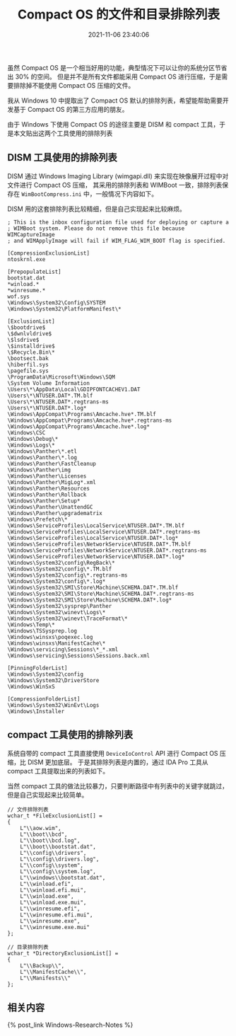 ﻿---
title: Compact OS 的文件和目录排除列表
date: 2021-11-06 23:40:06
categories:
- [技术, Windows, Windows 研究笔记, Compact OS]
tags:
- 技术
- Windows
- Windows 研究笔记
- Compact OS
---

虽然 Compact OS 是一个相当好用的功能，典型情况下可以让你的系统分区节省出 30% 的空间。
但是并不是所有文件都能采用 Compact OS 进行压缩，于是需要排除掉不能使用 Compact OS 压缩的文件。

我从 Windows 10 中提取出了 Compact OS 默认的排除列表，希望能帮助需要开发基于 Compact OS 的第三方应用的朋友。

由于 Windows 下使用 Compact OS 的途径主要是 DISM 和 compact 工具，于是本文贴出这两个工具使用的排除列表

## DISM 工具使用的排除列表

DISM 通过 Windows Imaging Library (wimgapi.dll) 来实现在映像展开过程中对文件进行 Compact OS 压缩，
其采用的排除列表和 WIMBoot 一致，排除列表保存在 `WimBootCompress.ini` 中，一般情况下内容如下。

DISM 用的这套排除列表比较精细，但是自己实现起来比较麻烦。

```
; This is the inbox configuration file used for deploying or capture a
; WIMBoot system. Please do not remove this file because WIMCaptureImage 
; and WIMApplyImage will fail if WIM_FLAG_WIM_BOOT flag is specified.

[CompressionExclusionList]
ntoskrnl.exe

[PrepopulateList]
bootstat.dat
*winload.*
*winresume.*
wof.sys
\Windows\System32\Config\SYSTEM
\Windows\System32\PlatformManifest\*

[ExclusionList]
\$bootdrive$
\$dwnlvldrive$
\$lsdrive$
\$installdrive$
\$Recycle.Bin\*
\bootsect.bak
\hiberfil.sys
\pagefile.sys
\ProgramData\Microsoft\Windows\SQM
\System Volume Information
\Users\*\AppData\Local\GDIPFONTCACHEV1.DAT
\Users\*\NTUSER.DAT*.TM.blf
\Users\*\NTUSER.DAT*.regtrans-ms
\Users\*\NTUSER.DAT*.log*
\Windows\AppCompat\Programs\Amcache.hve*.TM.blf
\Windows\AppCompat\Programs\Amcache.hve*.regtrans-ms
\Windows\AppCompat\Programs\Amcache.hve*.log*
\Windows\CSC
\Windows\Debug\*
\Windows\Logs\*
\Windows\Panther\*.etl
\Windows\Panther\*.log
\Windows\Panther\FastCleanup
\Windows\Panther\img
\Windows\Panther\Licenses
\Windows\Panther\MigLog*.xml
\Windows\Panther\Resources
\Windows\Panther\Rollback
\Windows\Panther\Setup*
\Windows\Panther\UnattendGC
\Windows\Panther\upgradematrix
\Windows\Prefetch\*
\Windows\ServiceProfiles\LocalService\NTUSER.DAT*.TM.blf
\Windows\ServiceProfiles\LocalService\NTUSER.DAT*.regtrans-ms
\Windows\ServiceProfiles\LocalService\NTUSER.DAT*.log*
\Windows\ServiceProfiles\NetworkService\NTUSER.DAT*.TM.blf
\Windows\ServiceProfiles\NetworkService\NTUSER.DAT*.regtrans-ms
\Windows\ServiceProfiles\NetworkService\NTUSER.DAT*.log*
\Windows\System32\config\RegBack\*
\Windows\System32\config\*.TM.blf
\Windows\System32\config\*.regtrans-ms
\Windows\System32\config\*.log*
\Windows\System32\SMI\Store\Machine\SCHEMA.DAT*.TM.blf
\Windows\System32\SMI\Store\Machine\SCHEMA.DAT*.regtrans-ms
\Windows\System32\SMI\Store\Machine\SCHEMA.DAT*.log*
\Windows\System32\sysprep\Panther
\Windows\System32\winevt\Logs\*
\Windows\System32\winevt\TraceFormat\*
\Windows\Temp\*
\Windows\TSSysprep.log
\Windows\winsxs\poqexec.log
\Windows\winsxs\ManifestCache\*
\Windows\servicing\Sessions\*_*.xml
\Windows\servicing\Sessions\Sessions.back.xml

[PinningFolderList]
\Windows\System32\config
\Windows\System32\DriverStore
\Windows\WinSxS

[CompressionFolderList]
\Windows\System32\WinEvt\Logs
\Windows\Installer
```

## compact 工具使用的排除列表

系统自带的 compact 工具直接使用 `DeviceIoControl` API 进行 Compact OS 压缩，比 DISM 更加底层。
于是其排除列表是内置的，通过 IDA Pro 工具从 compact 工具提取出来的列表如下。

当然 compact 工具的做法比较暴力，只要判断路径中有列表中的关键字就跳过，但是自己实现起来比较简单。

```
// 文件排除列表
wchar_t *FileExclusionList[] = 
{
	L"\\aow.wim",
	L"\\boot\\bcd",
	L"\\boot\\bcd.log",
	L"\\boot\\bootstat.dat",
	L"\\config\\drivers",
	L"\\config\\drivers.log",
	L"\\config\\system",
	L"\\config\\system.log",
	L"\\windows\\bootstat.dat",
	L"\\winload.efi",
	L"\\winload.efi.mui",
	L"\\winload.exe",
	L"\\winload.exe.mui",
	L"\\winresume.efi",
	L"\\winresume.efi.mui",
	L"\\winresume.exe",
	L"\\winresume.exe.mui"
};

// 目录排除列表
wchar_t *DirectoryExclusionList[] = 
{
	L"\\Backup\\",
	L"\\ManifestCache\\",
	L"\\Manifests\\"
};
```

## 相关内容

{% post_link Windows-Research-Notes %}
